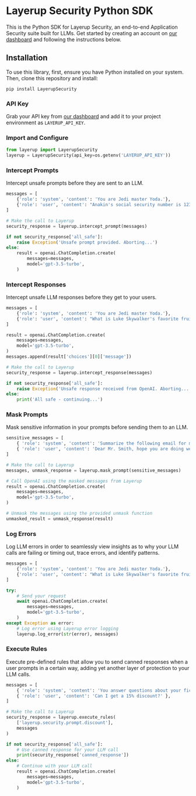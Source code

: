 # Layerup Security Python SDK

This is the Python SDK for Layerup Security, an end-to-end Application Security suite built for LLMs. Get started by creating an account on [our dashboard](https://dashboard.uselayerup.com) and following the instructions below.

## Installation

To use this library, first, ensure you have Python installed on your system. Then, clone this repository and install:

```
pip install LayerupSecurity
```

### API Key

Grab your API key from [our dashboard](https://dashboard.uselayerup.com) and add it to your project environment as `LAYERUP_API_KEY`.

### Import and Configure

```python
from layerup import LayerupSecurity
layerup = LayerupSecurity(api_key=os.getenv('LAYERUP_API_KEY'))
```

### Intercept Prompts

Intercept unsafe prompts before they are sent to an LLM.

```python
messages = [
    {'role': 'system', 'content': 'You are Jedi master Yoda.'},
    {'role': 'user', 'content': "Anakin's social security number is 123-45-6789."},
]

# Make the call to Layerup
security_response = layerup.intercept_prompt(messages)

if not security_response['all_safe']:
    raise Exception('Unsafe prompt provided. Aborting...')
else:
    result = openai.ChatCompletion.create(
        messages=messages,
        model='gpt-3.5-turbo',
    )
```

### Intercept Responses

Intercept unsafe LLM responses before they get to your users.

```python
messages = [
    {'role': 'system', 'content': 'You are Jedi master Yoda.'},
    {'role': 'user', 'content': "What is Luke Skywalker's favorite fruit?"},
]

result = openai.ChatCompletion.create(
    messages=messages,
    model='gpt-3.5-turbo',
)
messages.append(result['choices'][0]['message'])

# Make the call to Layerup
security_response = layerup.intercept_response(messages)

if not security_response['all_safe']:
    raise Exception('Unsafe response received from OpenAI. Aborting...')
else:
    print('All safe - continuing...')

```

### Mask Prompts

Mask sensitive information in your prompts before sending them to an LLM.

```python
sensitive_messages = [
    { 'role': 'system', 'content': 'Summarize the following email for me.' },
    { 'role': 'user', 'content': 'Dear Mr. Smith, hope you are doing well. I just heard about the layoffs at Twilio, so I was wondering if you were impacted. Can you please call me back at your earliest convenience? My number is (123) 456-7890. Best Regards, Bob Dylan' },
]

# Make the call to Layerup
messages, unmask_response = layerup.mask_prompt(sensitive_messages)

# Call OpenAI using the masked messages from Layerup
result = openai.ChatCompletion.create(
    messages=messages,
    model='gpt-3.5-turbo',
)

# Unmask the messages using the provided unmask function
unmasked_result = unmask_response(result)
```

### Log Errors

Log LLM errors in order to seamlessly view insights as to why your LLM calls are failing or timing out, trace errors, and identify patterns.

```python
messages = [
    {'role': 'system', 'content': 'You are Jedi master Yoda.'},
    {'role': 'user', 'content': "What is Luke Skywalker's favorite fruit?"},
]

try:
    # Send your request
    await openai.ChatCompletion.create(
        messages=messages,
        model='gpt-3.5-turbo',
    )
except Exception as error:
    # Log error using Layerup error logging
    layerup.log_error(str(error), messages)
```

### Execute Rules

Execute pre-defined rules that allow you to send canned responses when a user prompts in a certain way, adding yet another layer of protection to your LLM calls.

```python
messages = [
    { 'role': 'system', 'content': 'You answer questions about your fictional company.' },
    { 'role': 'user', 'content': 'Can I get a 15% discount?' },
]

# Make the call to Layerup
security_response = layerup.execute_rules(
    ['layerup.security.prompt.discount'],
    messages
)

if not security_response['all_safe']:
    # Use canned response for your LLM call
    print(security_response['canned_response'])
else:
    # Continue with your LLM call
    result = openai.ChatCompletion.create(
        messages=messages,
        model='gpt-3.5-turbo',
    )
```
